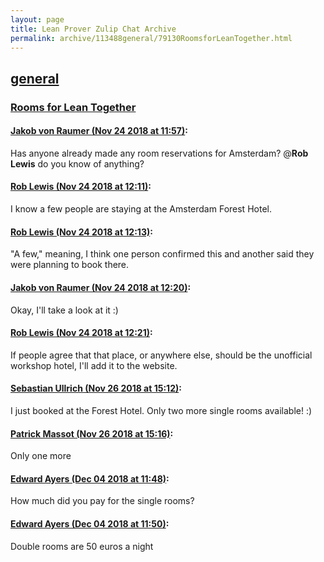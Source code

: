 ```yaml
---
layout: page
title: Lean Prover Zulip Chat Archive 
permalink: archive/113488general/79130RoomsforLeanTogether.html
---
```


## [general](index.html)
### [Rooms for Lean Together](79130RoomsforLeanTogether.html)

#### [Jakob von Raumer (Nov 24 2018 at 11:57)](https://leanprover.zulipchat.com/#narrow/stream/113488-general/topic/Rooms%20for%20Lean%20Together/near/148272878):
Has anyone already made any room reservations for Amsterdam? @**Rob Lewis** do you know of anything?

#### [Rob Lewis (Nov 24 2018 at 12:11)](https://leanprover.zulipchat.com/#narrow/stream/113488-general/topic/Rooms%20for%20Lean%20Together/near/148273364):
I know a few people are staying at the Amsterdam Forest Hotel.

#### [Rob Lewis (Nov 24 2018 at 12:13)](https://leanprover.zulipchat.com/#narrow/stream/113488-general/topic/Rooms%20for%20Lean%20Together/near/148273420):
"A few," meaning, I think one person confirmed this and another said they were planning to book there.

#### [Jakob von Raumer (Nov 24 2018 at 12:20)](https://leanprover.zulipchat.com/#narrow/stream/113488-general/topic/Rooms%20for%20Lean%20Together/near/148273653):
Okay, I'll take a look at it :)

#### [Rob Lewis (Nov 24 2018 at 12:21)](https://leanprover.zulipchat.com/#narrow/stream/113488-general/topic/Rooms%20for%20Lean%20Together/near/148273675):
If people agree that that place, or anywhere else, should be the unofficial workshop hotel, I'll add it to the website.

#### [Sebastian Ullrich (Nov 26 2018 at 15:12)](https://leanprover.zulipchat.com/#narrow/stream/113488-general/topic/Rooms%20for%20Lean%20Together/near/148369129):
I just booked at the Forest Hotel. Only two more single rooms available! :)

#### [Patrick Massot (Nov 26 2018 at 15:16)](https://leanprover.zulipchat.com/#narrow/stream/113488-general/topic/Rooms%20for%20Lean%20Together/near/148369336):
Only one more

#### [Edward Ayers (Dec 04 2018 at 11:48)](https://leanprover.zulipchat.com/#narrow/stream/113488-general/topic/Rooms%20for%20Lean%20Together/near/150837998):
How much did you pay for the single rooms?

#### [Edward Ayers (Dec 04 2018 at 11:50)](https://leanprover.zulipchat.com/#narrow/stream/113488-general/topic/Rooms%20for%20Lean%20Together/near/150838075):
Double rooms are 50 euros a night

